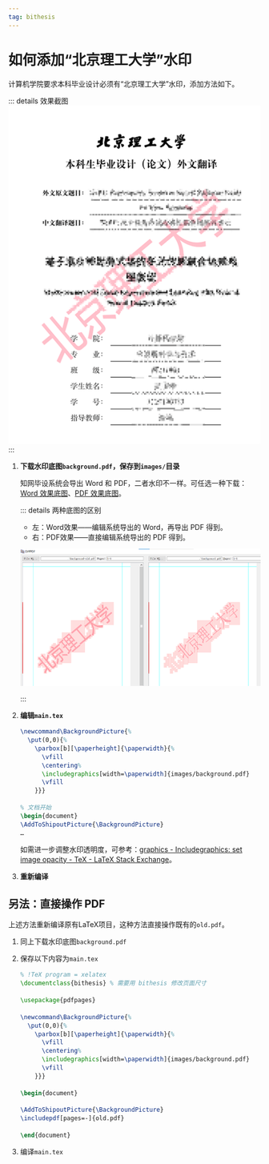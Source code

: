 ```yaml
---
tag: bithesis
---
```


# 如何添加“北京理工大学”水印

<!--
  https://github.com/BITNP/BIThesis/issues/350#issuecomment-1565974141
  https://github.com/BITNP/BIThesis/discussions/531
-->

计算机学院要求本科毕业设计必须有“北京理工大学”水印，添加方法如下。

::: details 效果截图
![preview](../assets/watermark-preview.png)
:::

1. **下载水印底图`background.pdf`，保存到`images/`目录**

   知网毕设系统会导出 Word 和 PDF，二者水印不一样。可任选一种下载：[Word 效果底图](/assets/watermark/background-word.pdf)、[PDF 效果底图](/assets/watermark/background-pdf.pdf)。

   ::: details 两种底图的区别

   - 左：Word效果——编辑系统导出的 Word，再导出 PDF 得到。
   - 右：PDF效果——直接编辑系统导出的 PDF 得到。

   ![diffpdf](../assets/watermark-diffpdf.png)

   :::

2. **编辑`main.tex`**

   ```latex {1-8,12}
   \newcommand\BackgroundPicture{%
     \put(0,0){%
       \parbox[b][\paperheight]{\paperwidth}{%
         \vfill
         \centering%
         \includegraphics[width=\paperwidth]{images/background.pdf}
         \vfill
       }}}

   % 文档开始
   \begin{document}
   \AddToShipoutPicture{\BackgroundPicture}
   …
   ```

   如需进一步调整水印透明度，可参考：[graphics - Includegraphics: set image opacity - TeX - LaTeX Stack Exchange](https://tex.stackexchange.com/questions/86500/includegraphics-set-image-opacity)。

3. **重新编译**

## 另法：直接操作 PDF

上述方法重新编译原有LaTeX项目，这种方法直接操作既有的`old.pdf`。

1. 同上下载水印底图`background.pdf`

2. 保存以下内容为`main.tex`

   ```latex
   % !TeX program = xelatex
   \documentclass{bithesis} % 需要用 bithesis 修改页面尺寸

   \usepackage{pdfpages}

   \newcommand\BackgroundPicture{%
     \put(0,0){%
       \parbox[b][\paperheight]{\paperwidth}{%
         \vfill
         \centering%
         \includegraphics[width=\paperwidth]{images/background.pdf}
         \vfill
       }}}

   \begin{document}

   \AddToShipoutPicture{\BackgroundPicture}
   \includepdf[pages=-]{old.pdf}

   \end{document}
   ```

3. 编译`main.tex`
